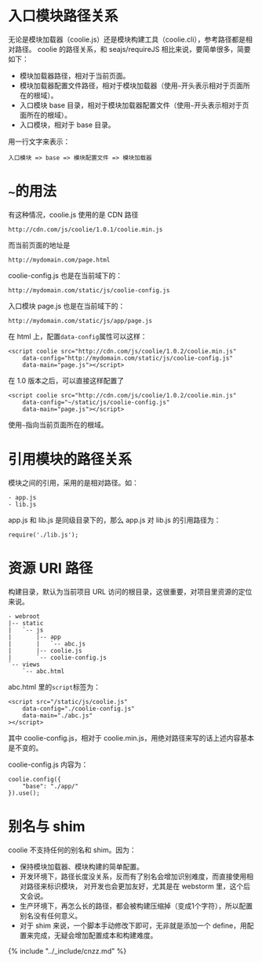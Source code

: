 # 入口模块路径关系

无论是模块加载器（coolie.js）还是模块构建工具（coolie.cli），参考路径都是相对路径。
coolie 的路径关系，和 seajs/requireJS 相比来说，要简单很多，简要如下：

- 模块加载器路径，相对于当前页面。
- 模块加载器配置文件路径，相对于模块加载器（使用`~`开头表示相对于页面所在的根域）。
- 入口模块 base 目录，相对于模块加载器配置文件（使用`~`开头表示相对于页面所在的根域）。
- 入口模块，相对于 base 目录。

用一行文字来表示：
```
入口模块 => base => 模块配置文件 => 模块加载器
```

# `~`的用法
有这种情况，coolie.js 使用的是 CDN 路径
```
http://cdn.com/js/coolie/1.0.1/coolie.min.js
```
而当前页面的地址是
```
http://mydomain.com/page.html
```
coolie-config.js 也是在当前域下的：
```
http://mydomain.com/static/js/coolie-config.js
```
入口模块 page.js 也是在当前域下的：
```
http://mydomain.com/static/js/app/page.js
```
在 html 上，配置`data-config`属性可以这样：
```
<script coolie src="http://cdn.com/js/coolie/1.0.2/coolie.min.js"
    data-config="http://mydomain.com/static/js/coolie-config.js"
    data-main="page.js"></script>
```
在 1.0 版本之后，可以直接这样配置了
```
<script coolie src="http://cdn.com/js/coolie/1.0.2/coolie.min.js"
    data-config="~/static/js/coolie-config.js"
    data-main="page.js"></script>
```
使用`~`指向当前页面所在的根域。


# 引用模块的路径关系

模块之间的引用，采用的是相对路径。如：
```
- app.js
- lib.js
```

app.js 和 lib.js 是同级目录下的，那么 app.js 对 lib.js 的引用路径为：
```
require('./lib.js');
```


# 资源 URI 路径
构建目录，默认为当前项目 URL 访问的根目录，这很重要，对项目里资源的定位来说。
```
- webroot
|-- static
|   `-- js
|       |-- app
|       |   `-- abc.js
|       |-- coolie.js
|       `-- coolie-config.js
`-- views
    `-- abc.html
```
abc.html 里的`script`标签为：
```
<script src="/static/js/coolie.js"
    data-config="./coolie-config.js"
    data-main="./abc.js"
></script>
```
其中 coolie-config.js，相对于 coolie.min.js，用绝对路径来写的话上述内容基本是不变的。

coolie-config.js 内容为：
```
coolie.config({
    "base": "./app/"
}).use();
```


# 别名与 shim

coolie 不支持任何的别名和 shim。因为：

- 保持模块加载器、模块构建的简单配置。
- 开发环境下，路径长度没关系，反而有了别名会增加识别难度，而直接使用相对路径来标识模块，
对开发也会更加友好，尤其是在 webstorm 里，这个后文会说。
- 生产环境下，再怎么长的路径，都会被构建压缩掉（变成1个字符），所以配置别名没有任何意义。
- 对于 shim 来说，一个脚本手动修改下即可，无非就是添加一个 define，用配置来完成，无疑会增加配置成本和构建难度。

{% include "../_include/cnzz.md" %}

